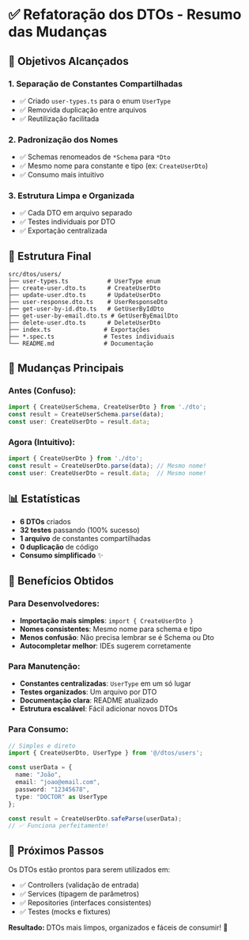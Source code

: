 # ✅ Refatoração dos DTOs - Resumo das Mudanças

## 🎯 Objetivos Alcançados

### 1. **Separação de Constantes Compartilhadas**
- ✅ Criado `user-types.ts` para o enum `UserType`
- ✅ Removida duplicação entre arquivos
- ✅ Reutilização facilitada

### 2. **Padronização dos Nomes**
- ✅ Schemas renomeados de `*Schema` para `*Dto`
- ✅ Mesmo nome para constante e tipo (ex: `CreateUserDto`)
- ✅ Consumo mais intuitivo

### 3. **Estrutura Limpa e Organizada**
- ✅ Cada DTO em arquivo separado
- ✅ Testes individuais por DTO
- ✅ Exportação centralizada

## 📁 Estrutura Final

```
src/dtos/users/
├── user-types.ts           # UserType enum
├── create-user.dto.ts      # CreateUserDto
├── update-user.dto.ts      # UpdateUserDto  
├── user-response.dto.ts    # UserResponseDto
├── get-user-by-id.dto.ts   # GetUserByIdDto
├── get-user-by-email.dto.ts # GetUserByEmailDto
├── delete-user.dto.ts      # DeleteUserDto
├── index.ts               # Exportações
├── *.spec.ts              # Testes individuais
└── README.md              # Documentação
```

## 🔄 Mudanças Principais

### Antes (Confuso):
```typescript
import { CreateUserSchema, CreateUserDto } from './dto';
const result = CreateUserSchema.parse(data);
const user: CreateUserDto = result.data;
```

### Agora (Intuitivo):
```typescript
import { CreateUserDto } from './dto';
const result = CreateUserDto.parse(data); // Mesmo nome!
const user: CreateUserDto = result.data;  // Mesmo nome!
```

## 📊 Estatísticas

- **6 DTOs** criados
- **32 testes** passando (100% sucesso)
- **1 arquivo** de constantes compartilhadas
- **0 duplicação** de código
- **Consumo simplificado** ✨

## 🎉 Benefícios Obtidos

### Para Desenvolvedores:
- **Importação mais simples**: `import { CreateUserDto }`
- **Nomes consistentes**: Mesmo nome para schema e tipo
- **Menos confusão**: Não precisa lembrar se é Schema ou Dto
- **Autocompletar melhor**: IDEs sugerem corretamente

### Para Manutenção:
- **Constantes centralizadas**: `UserType` em um só lugar
- **Testes organizados**: Um arquivo por DTO
- **Documentação clara**: README atualizado
- **Estrutura escalável**: Fácil adicionar novos DTOs

### Para Consumo:
```typescript
// Simples e direto
import { CreateUserDto, UserType } from '@/dtos/users';

const userData = { 
  name: "João", 
  email: "joao@email.com", 
  password: "12345678",
  type: "DOCTOR" as UserType 
};

const result = CreateUserDto.safeParse(userData);
// ✅ Funciona perfeitamente!
```

## 🔧 Próximos Passos

Os DTOs estão prontos para serem utilizados em:
- ✅ Controllers (validação de entrada)
- ✅ Services (tipagem de parâmetros)  
- ✅ Repositories (interfaces consistentes)
- ✅ Testes (mocks e fixtures)

**Resultado:** DTOs mais limpos, organizados e fáceis de consumir! 🚀
